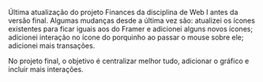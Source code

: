 Última atualização do projeto Finances da disciplina de Web I antes da versão final.
Algumas mudanças desde a última vez são: atualizei os ícones existentes para ficar iguais aos do Framer e adicionei alguns novos ícones;
adicionei interação no ícone do porquinho ao passar o mouse sobre ele;
adicionei mais transações.

No projeto final, o objetivo é centralizar melhor tudo, adicionar o gráfico e incluir mais interações.
